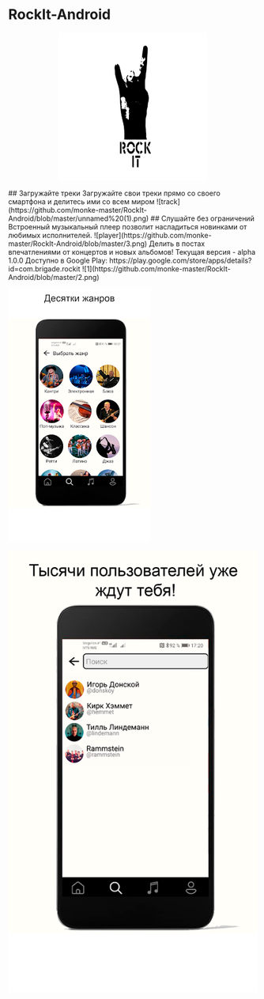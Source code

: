 # RockIt-Android
<p align="center">
  <img src="https://github.com/monke-master/RockIt-Android/blob/master/logo.png" alt="drawing" width="300" height=300/>
</p>
## Загружайте треки
Загружайте свои треки прямо со своего смартфона и делитесь ими со всем миром
![track](https://github.com/monke-master/RockIt-Android/blob/master/unnamed%20(1).png)
## Слушайте без ограничений
Встроенный музыкальный плеер позволит насладиться новинками от любимых исполнителей.
![player](https://github.com/monke-master/RockIt-Android/blob/master/3.png)
Делить в постах впечатлениями от концертов и новых альбомов!
Текущая версия - alpha 1.0.0
Доступно в Google Play: https://play.google.com/store/apps/details?id=com.brigade.rockit
![1](https://github.com/monke-master/RockIt-Android/blob/master/2.png)

![3](https://github.com/monke-master/RockIt-Android/blob/master/4.png)

![5](https://github.com/monke-master/RockIt-Android/blob/master/1.png)



